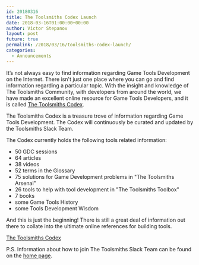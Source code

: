```yaml
---
id: 20180316
title: The Toolsmiths Codex Launch
date: 2018-03-16T01:00:00+00:00
author: Victor Stepanov
layout: post
future: true
permalink: /2018/03/16/toolsmiths-codex-launch/
categories:
  - Announcements
---
```


It’s not always easy to find information regarding Game Tools Development on the Internet. There isn't just one place where you can go and find information regarding a particular topic. With the insight and knowledge of The Toolsmiths Community, with developers from around the world, we have made an excellent online resource for Game Tools Developers, and it is called [The Toolsmiths Codex](http://thetoolsmiths.org/codex/). 

The Toolsmiths Codex is a treasure trove of information regarding Game Tools Development. The Codex will continuously be curated and updated by the Toolsmiths Slack Team. 

The Codex currently holds the following tools related information:
* 50 GDC sessions
* 64 articles
* 38 videos
* 52 terms in the Glossary
* 75 solutions for Game Development problems in "The Toolsmiths Arsenal"
* 26 tools to help with tool development in "The Toolsmiths Toolbox"
* 7 books
* some Game Tools History 
* some Tools Development Wisdom

And this is just the beginning! There is still a great deal of information out there to collate into the ultimate online references for building tools.

[The Toolsmiths Codex](http://thetoolsmiths.org/codex/)

P.S. Information about how to join The Toolsmiths Slack Team can be found on the [home page](http://thetoolsmiths.org/).
